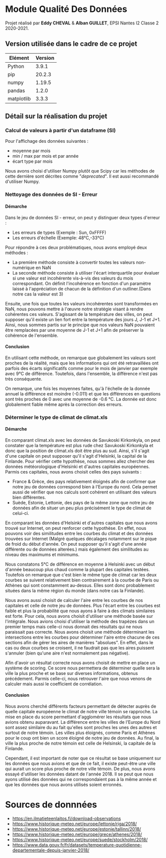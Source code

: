 # Module **Qualité Des Données**

Projet réalisé par **Eddy CHEVAL** & **Alban GUILLET**, EPSI Nantes I2 Classe 2 2020-2021.

## Version utilisée dans le cadre de ce projet

|Elément|Version|
|---|---|
|Python|3.9.1|
|pip|20.2.3|
|numpy|1.19.5|
|pandas|1.2.0|
|matplotlib|3.3.3|

## Détail sur la réalisation du projet

### Calcul de valeurs à partir d'un dataframe (SI)

Pour l'affichage des données suivantes :
- moyenne par mois
- min / max par mois et par année
- écart type par mois

Nous avons choisi d'utiliser Numpy plutôt que Scipy car les méthodes de cette dernière sont décrites comme "*deprecated*". Il est aussi recommandé d'utiliser Numpy.

### Nettoyage des données de SI - Erreur

#### Démarche
Dans le jeu de données SI - erreur, on peut y distinguer deux types d'erreur :
- Les erreurs de types (Exemple : Sun, 0xFFFF)
- Les erreurs d'échelle (Exemple: 48°C,-33°C)

Pour répondre à ces deux problématiques, nous avons employé deux méthodes :
- La première méthode consiste à convertir toutes les valeurs non-numérique en NaN
- La seconde méthode consiste à utiliser l'écart interquartile pour évaluer si une valeur est incohérente vis-à-vis des valeurs du mois correspondant. 
On définit l'incohérence en fonction d'un paramètre laissé à l'appréciation de chacun de la définition d'un outliner.(Dans notre cas la valeur est 3)

Ensuite, une fois que toutes les valeurs incohérentes sont transformées en NaN, nous pouvons mettre à l'œuvre notre stratégie visant à rendre cohérentes ces valeurs. 
S'agissant de la température des villes, on peut supposer qu'il existe un lien fort entre la température des jours J, J-1 et J+1. 
Ainsi, nous sommes partis sur le principe que nos valeurs NaN pouvaient être remplacées par une moyenne de J-1 et J+1 afin de préserver la cohérence de l'ensemble.

#### Conclusion
En utilisant cette méthode, on remarque que globalement les valeurs sont proches de la réalité, mais que les informations qui ont été retravaillées ont parfois des écarts significatifs comme pour le mois de janvier par exemple avec 9°C de différence. Toutefois, dans l'ensemble, la différence n'est pas très conséquente.

On remarque, une fois les moyennes faites, qu'à l'échelle de la donnée annuel la différence est moindre (-0.011) et que les différences en questions sont très proches de 0 avec une moyenne de -0.6 °C. 
La donnée est donc globalement fiable même après la correction des erreurs.


### Déterminer le type de climat de climat.xls

#### Démarche
En comparant climat.xls avec les données de Savukoski Kirkonkyla, on peut constater que la température est plus rude chez Savukoski Kirkonkyla et donc que la position de climat.xls doit être plus au sud. 
Ainsi, s'il s'agit d'une capitale on peut supposer qu'il s'agit d'Helsinki, la capital de la Finlande. Pour vérifier cette hypothèse, nous sommes allez chercher des données météorologique d'Helsinki et d'autres capitales européennes.
Parmis ces capitales, nous avons choisit celles des pays suivants :
- France & Grèce, des pays relativement éloignés afin de confirmer que notre jeu de données correspond bien à l'Europe du nord. Cela permet aussi de vérifier que nos calculs sont cohérent en utilisant des valeurs bien différentes.
- Suède, Estonie, Lettonie, des pays de la même zone que notre jeu de données afin de situer un peu plus précisément le type de climat de celui-ci.

En comparant les données d'Helsinki et d'autres capitales que nous avons trouvé sur Internet, on peut renforcer cette hypothèse.
En effet, nous pouvons voir des similitudes entre les courbes du climat et des données trouvées sur Internet 
(Malgré quelques décalages notamment sur le pique de froid du début d'année. On peut supposer qu'il s'agit d'une année différente ou de données alterées.) 
mais également des similitudes au niveau des maximums et minimums.

Nous constatons 5°C de différence en moyenne à Helsinki avec un début d'année beaucoup plus chaud comme la plupart des capitales testées.
Toutefois on remarque que c'est bien le même type de climat car les deux courbes se suivent relativement bien contrairement à la courbe de Paris ou Athènes qui sont constamment au-dessus.
Elles sont donc probablement situées dans la même région du monde (dans notre cas la Finlande). 

Nous avons aussi choisit de calculer l'aire entre les courbes de nos capitales et celle de notre jeu de données. Plus l'écart entre les courbes est faible et plus la probabilité que nous ayons à faire à des climats similaires est forte. Pour cela, nous avons choisit d'utiliser une méthode basée sur l'intégrale. Nous avions choisi d'utiliser la méthode des trapèzes dans un premier temps mais celle-ci nous donnait des résultats qui ne nous paraissait pas correcte. Nous avons choisit une méthode déterminant les intersections entre les courbes pour déterminer l'aire entre chacune de ces sections afin de gérer les aires de manières "absolues". En effet, dans le cas ou deux courbes se croisent, il ne faudrait pas que les aires puissent s'annuler (bien qu'une aire n'est normalement pas négative). 

Afin d'avoir un résultat correcte nous avons choisit de mettre en place un système de scoring. Ce score nous permettera de déterminer quelle sera la ville la plus proche et se base sur diverses informations, obtenus précédement. Parmis celle-ci, nous retrouver l'aire que nous venons de calculer mais aussi le coefficient de corrélation.

#### Conclusion
Nous avons cherché différents facteurs permettant de détecter auprès de quelle capitale européenne le climat de notre ville témoin se rapproche. La mise en place du score permettant d'agglomérer les résultats que nous avions obtenu auparavant. La différence entre les villes de l'Europe du Nord sont assez similaire du au fait qu'elles sont proches les unes des autres et surtout de notre témoin. Les villes plus éloignés, comme Paris et Athènes pour le coup ont bien un score éloigné de notre jeu de données. Au final, la ville la plus proche de notre témoin est celle de Helsinski, la capitale de la Finlande.

Cependant, il est important de noter que ce résultat se base uniquement sur les données que nous avions et que de ce fait, il existe peut-être une ville qui aurait un score plus proche de notre ville témoin. De plus, nous avons essayé d'utiliser les données datant de l'année 2018. Il se peut que nous ayons utilisé des données qui ne correspondaient pas à la même année et que les données que nous avons utilisés soient erronnés.

# Sources de donnnées

- https://en.ilmatieteenlaitos.fi/download-observations
- https://www.historique-meteo.net/europe/lettonie/riga/2018/
- https://www.historique-meteo.net/europe/estonie/tallinn/2018/
- https://www.historique-meteo.net/europe/grece/athenes/2018/
- https://www.historique-meteo.net/europe/suede/stockholm/2018/
- https://www.data.gouv.fr/fr/datasets/temperature-quotidienne-departementale-depuis-janvier-2018/
